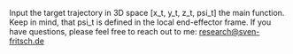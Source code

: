 Input the target trajectory in 3D space [x_t, y_t, z_t, psi_t] the main function. Keep in mind, that psi_t is defined in the local end-effector frame. 
If you have questions, please feel free to reach out to me: research@sven-fritsch.de
